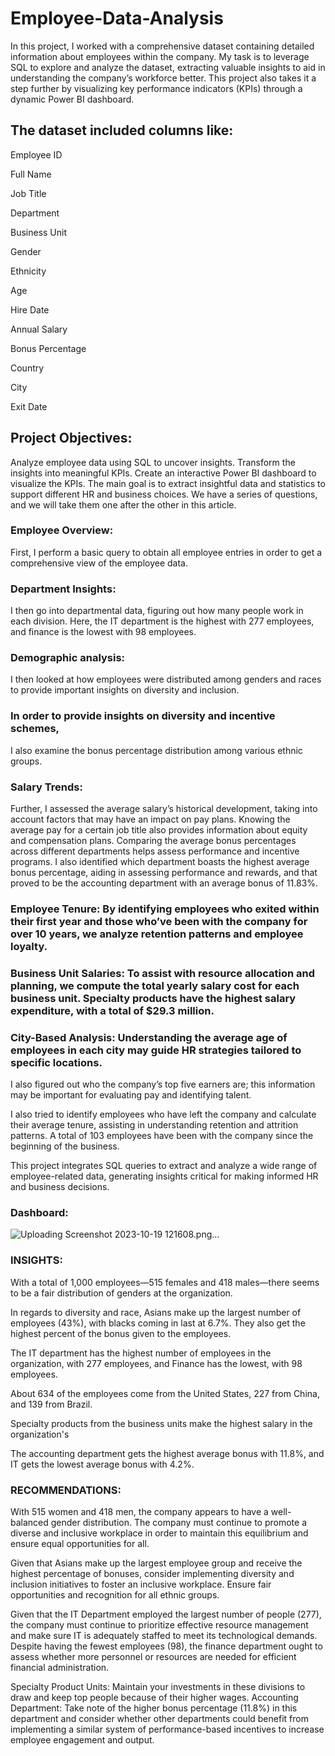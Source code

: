 # Employee-Data-Analysis
In this project, I worked with a comprehensive dataset containing detailed information about employees within the company. My task is to leverage SQL to explore and analyze the dataset, extracting valuable insights to aid in understanding the company’s workforce better. This project also takes it a step further by visualizing key performance indicators (KPIs) through a dynamic Power BI dashboard.

## The dataset included columns like:
Employee ID

Full Name

Job Title

Department

Business Unit

Gender

Ethnicity

Age

Hire Date

Annual Salary

Bonus Percentage

Country

City

Exit Date

## Project Objectives:
Analyze employee data using SQL to uncover insights.
Transform the insights into meaningful KPIs.
Create an interactive Power BI dashboard to visualize the KPIs.
The main goal is to extract insightful data and statistics to support different HR and business choices. We have a series of questions, and we will take them one after the other in this article.

### Employee Overview: 
First, I perform a basic query to obtain all employee entries in order to get a comprehensive view of the employee data.


### Department Insights: 
I then go into departmental data, figuring out how many people work in each division. Here, the IT department is the highest with 277 employees, and finance is the lowest with 98 employees.


### Demographic analysis:
I then looked at how employees were distributed among genders and races to provide important insights on diversity and inclusion.


### In order to provide insights on diversity and incentive schemes,
I also examine the bonus percentage distribution among various ethnic groups.


### Salary Trends: 
Further, I assessed the average salary’s historical development, taking into account factors that may have an impact on pay plans.
Knowing the average pay for a certain job title also provides information about equity and compensation plans.
Comparing the average bonus percentages across different departments helps assess performance and incentive programs.
I also identified which department boasts the highest average bonus percentage, aiding in assessing performance and rewards, and that proved to be the accounting department with an average bonus of 11.83%.


### Employee Tenure: By identifying employees who exited within their first year and those who’ve been with the company for over 10 years, we analyze retention patterns and employee loyalty.



### Business Unit Salaries: To assist with resource allocation and planning, we compute the total yearly salary cost for each business unit. Specialty products have the highest salary expenditure, with a total of $29.3 million.


### City-Based Analysis: Understanding the average age of employees in each city may guide HR strategies tailored to specific locations.


I also figured out who the company’s top five earners are; this information may be important for evaluating pay and identifying talent.


I also tried to identify employees who have left the company and calculate their average tenure, assisting in understanding retention and attrition patterns. A total of 103 employees have been with the company since the beginning of the business.


This project integrates SQL queries to extract and analyze a wide range of employee-related data, generating insights critical for making informed HR and business decisions.
### Dashboard:
![Uploading Screenshot 2023-10-19 121608.png…]()

### INSIGHTS:

With a total of 1,000 employees—515 females and 418 males—there seems to be a fair distribution of genders at the organization.

In regards to diversity and race, Asians make up the largest number of employees (43%), with blacks coming in last at 6.7%. They also get the highest percent of the bonus given to the employees.

The IT department has the highest number of employees in the organization, with 277 employees, and Finance has the lowest, with 98 employees.

About 634 of the employees come from the United States, 227 from China, and 139 from Brazil.

Specialty products from the business units make the highest salary in the organization's

The accounting department gets the highest average bonus with 11.8%, and IT gets the lowest average bonus with 4.2%.

### RECOMMENDATIONS:

With 515 women and 418 men, the company appears to have a well-balanced gender distribution. The company must continue to promote a diverse and inclusive workplace in order to maintain this equilibrium and ensure equal opportunities for all.

Given that Asians make up the largest employee group and receive the highest percentage of bonuses, consider implementing diversity and inclusion initiatives to foster an inclusive workplace. Ensure fair opportunities and recognition for all ethnic groups.

Given that the IT Department employed the largest number of people (277), the company must continue to prioritize effective resource management and make sure IT is adequately staffed to meet its technological demands.
Despite having the fewest employees (98), the finance department ought to assess whether more personnel or resources are needed for efficient financial administration.

Specialty Product Units: Maintain your investments in these divisions to draw and keep top people because of their higher wages.
Accounting Department: Take note of the higher bonus percentage (11.8%) in this department and consider whether other departments could benefit from implementing a similar system of performance-based incentives to increase employee engagement and output.












